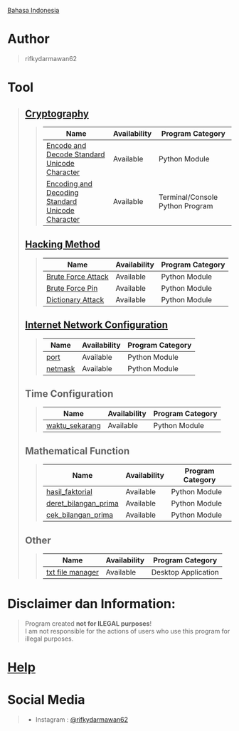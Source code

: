 [Bahasa Indonesia](https://github.com/rifkydarmawan62/Python/tree/Publik/Indonesian)

# Author
> rifkydarmawan62

# Tool
> ## [Cryptography](https://github.com/rifkydarmawan62/Python/tree/Publik/Modul/kriptografi)
>> | Name | Availability | Program Category |
>> | --- | --- | --- |
>> | [Encode and Decode Standard Unicode Character](https://github.com/rifkydarmawan62/Python/blob/Publik/Modul/kriptografi/unicode_standar.py) | Available | Python Module |
>> | [Encoding and Decoding Standard Unicode Character](https://github.com/rifkydarmawan62/Python/blob/Publik/Modul/kriptografi/__main__.py) | Available | Terminal/Console Python Program |
> ## [Hacking Method](https://github.com/rifkydarmawan62/Python/tree/Publik/Modul/metode_peretasan)
>> | Name | Availability | Program Category |
>> | --- | --- | --- |
>> | [Brute Force Attack](https://github.com/rifkydarmawan62/Python/blob/Publik/Modul/metode_peretasan/__init__.py) | Available | Python Module |
>> | [Brute Force Pin](https://github.com/rifkydarmawan62/Python/blob/Publik/Modul/metode_peretasan/__init__.py) | Available | Python Module |
>> | [Dictionary Attack](https://github.com/rifkydarmawan62/Python/blob/Publik/Modul/metode_peretasan/__init__.py) | Available | Python Module |
> ## [Internet Network Configuration](https://github.com/rifkydarmawan62/Python/tree/Publik/Modul/jaringan_internet)
>> | Name | Availability| Program Category |
>> | --- | --- | --- |
>> | [port](https://github.com/rifkydarmawan62/Python/tree/Publik/Modul/jaringan_internet/port) | Available | Python Module |
>> | [netmask](https://github.com/rifkydarmawan62/Python/tree/Publik/Modul/jaringan_internet/netmask) | Available | Python Module |
> ## Time Configuration
>> | Name | Availability | Program Category |
>> | --- | --- | --- |
>> | [waktu_sekarang](https://github.com/rifkydarmawan62/Python/blob/Publik/Modul/waktu_sekarang/__init__.py) | Available | Python Module |
> ## Mathematical Function
>> | Name | Availability | Program Category |
>> | --- | --- | --- |
>> | [hasil_faktorial](https://github.com/rifkydarmawan62/Python/blob/Publik/Modul/matematika/__init__.py) | Available | Python Module |
>> | [deret_bilangan_prima](https://github.com/rifkydarmawan62/Python/blob/Publik/Modul/matematika/__init__.py) | Available | Python Module |
>> | [cek_bilangan_prima](https://github.com/rifkydarmawan62/Python/blob/Publik/Modul/matematika/__init__.py) | Available | Python Module |
> ## Other
>> | Name | Availability | Program Category |
>> | --- | --- | --- |
>> | [txt file manager](https://github.com/rifkydarmawan62/Python/tree/Publik/Manager%20File%20txt) | Available | Desktop Application |
# Disclaimer dan Information:
> Program created **not for ILEGAL purposes**!  
> I am not responsible for the actions of users who use this program for illegal purposes. 
# [Help](https://github.com/rifkydarmawan62/Python/blob/Publik/Modul/README.md)
# Social Media
> - Instagram : [@rifkydarmawan62](https://www.instagram.com/rifkydarmawan62/)
